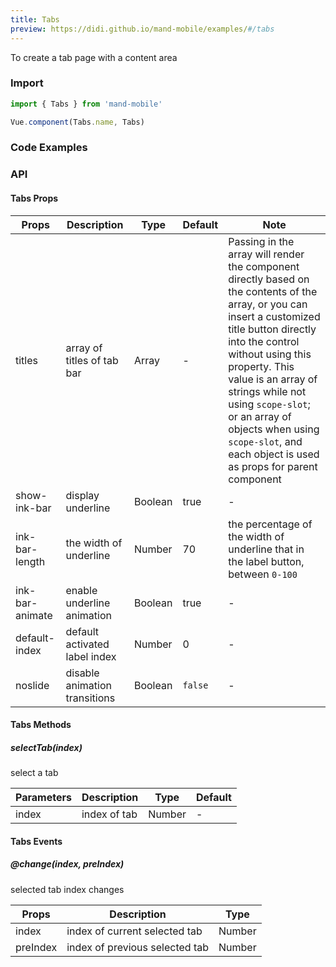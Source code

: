 ```yaml
---
title: Tabs
preview: https://didi.github.io/mand-mobile/examples/#/tabs
---
```


To create a tab page with a content area

### Import

```javascript
import { Tabs } from 'mand-mobile'

Vue.component(Tabs.name, Tabs)
```

### Code Examples
<!-- DEMO -->

### API

#### Tabs Props
|Props | Description | Type | Default | Note|
|----|-----|------|------|------|
|titles|array of titles of tab bar|Array|-|Passing in the array will render the component directly based on the contents of the array, or you can insert a customized title button directly into the control without using this property. This value is an array of strings while not using `scope-slot`; or an array of objects when using `scope-slot`, and each object is used as props for parent component|
| show-ink-bar | display underline | Boolean | true | - |
| ink-bar-length | the width of underline | Number | 70 | the percentage of the width of underline that in the label button, between `0-100` |
| ink-bar-animate | enable underline animation | Boolean | true | - |
| default-index | default activated label index | Number | 0 | - |
| noslide|disable animation transitions|Boolean|`false`|-|

#### Tabs Methods

##### selectTab(index)
select a tab

|Parameters | Description | Type| Default
|----|-----|------|------|
| index | index of tab | Number |-

#### Tabs Events

##### @change(index, preIndex)
selected tab index changes

|Props | Description | Type|
|----|-----|------|
| index | index of current selected tab | Number |
| preIndex | index of previous selected tab | Number |
